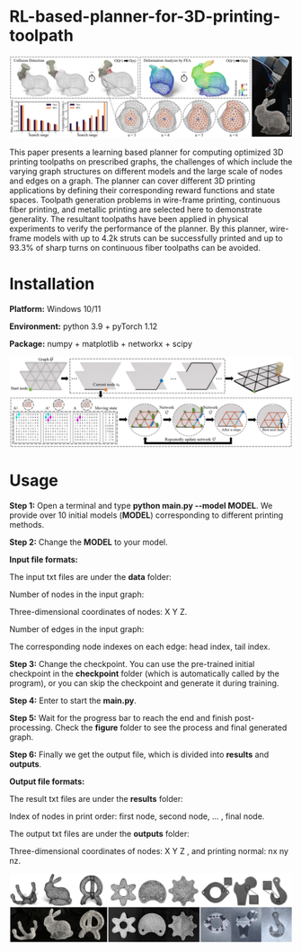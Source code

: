 # RL-based-planner-for-3D-printing-toolpath

![](teaser.png)

This paper presents a learning based planner for computing optimized 3D printing toolpaths on prescribed graphs, the challenges of which include the varying graph structures on different models and the large scale of nodes and edges on a graph. The planner can cover different 3D printing applications by defining their corresponding reward functions and state spaces. Toolpath generation problems in wire-frame printing, continuous fiber printing, and metallic printing are selected here to demonstrate generality. The resultant toolpaths have been applied in physical experiments to verify the performance of the planner. By this planner, wire-frame models with up to 4.2k struts can be successfully printed and up to 93.3% of sharp turns on continuous fiber toolpaths can be avoided.


# Installation

**Platform:** Windows 10/11

**Environment:** python 3.9 + pyTorch 1.12

**Package:** numpy + matplotlib + networkx + scipy

![](algorithm.png)

# Usage

**Step 1:** Open a terminal and type **python main.py --model MODEL**. We provide over 10 initial models (**MODEL**) corresponding to different printing methods.

**Step 2:** Change the **MODEL** to your model. 

**Input file formats:**

The input txt files are under the **data** folder:

Number of nodes in the input graph:

Three-dimensional coordinates of nodes: X Y Z.

Number of edges in the input graph:

The corresponding node indexes on each edge: head index, tail index.

**Step 3:** Change the checkpoint. You can use the pre-trained initial checkpoint in the **checkpoint** folder (which is automatically called by the program), or you can skip the checkpoint and generate it during training. 

**Step 4:** Enter to start the **main.py**. 

**Step 5:** Wait for the progress bar to reach the end and finish post-processing. Check the **figure** folder to see the process and final generated graph.

**Step 6:** Finally we get the output file, which is divided into **results** and **outputs**.

**Output file formats:**

The result txt files are under the **results** folder:

Index of nodes in print order: first node, second node, ... , final node.

The output txt files are under the **outputs** folder:

Three-dimensional coordinates of nodes: X Y Z , and printing normal: nx ny nz.

![](manufacturing_results.png)
